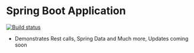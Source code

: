 # Spring Boot Application  

[![Build status](https://travis-ci.org/Adithya1894/Recepie.svg?branch=master)](https://travis-ci.org/Adithya1894/Recepie)  


 * Demonstrates Rest calls, Spring Data and Much more, Updates coming soon  
